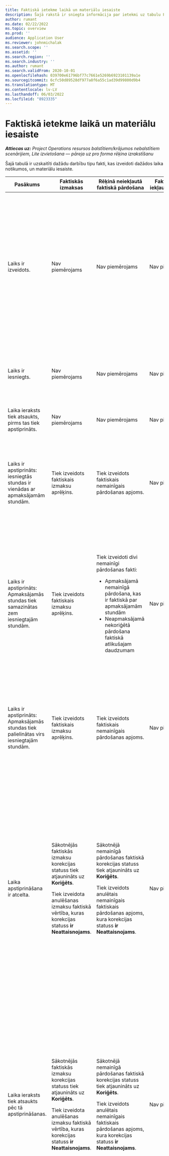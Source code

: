 ```yaml
---
title: Faktiskā ietekme laikā un materiālu iesaiste
description: Šajā rakstā ir sniegta informācija par ietekmi uz tabulu Faktiski dažādos notikumos laika dzīves cikla laikā un materiālu iesaiste programmā Microsoft Dynamics 365 Project Operations.
author: rumant
ms.date: 02/22/2022
ms.topic: overview
ms.prod: ''
audience: Application User
ms.reviewer: johnmichalak
ms.search.scope: ''
ms.assetid: ''
ms.search.region: ''
ms.search.industry: ''
ms.author: rumant
ms.search.validFrom: 2020-10-01
ms.openlocfilehash: 039700e61796bf77c7661e5269b6923101139a1e
ms.sourcegitcommit: 6cfc50d89528df977a8f6a55c1ad39d99800d9b4
ms.translationtype: MT
ms.contentlocale: lv-LV
ms.lasthandoff: 06/03/2022
ms.locfileid: "8923335"
---
```

# <a name="actuals-impact-in-a-time-and-materials-engagement"></a>Faktiskā ietekme laikā un materiālu iesaiste

_**Attiecas uz:** Project Operations resursos balstītiem/krājumos nebalstītiem scenārijiem, Lite izvietošana — pāreja uz pro forma rēķina izrakstīšanu_

Šajā tabulā ir uzskaitīti dažādu darbību tipu fakti, kas izveidoti dažādos laika notikumos, un materiālu iesaiste.

| Pasākums | Faktiskās izmaksas | Rēķinā neiekļautā faktiskā pārdošana | Faktiskā rēķinā iekļautā pārdošana | Piemērs |
|---|---|---|---|---|
| Laiks ir izveidots. | Nav piemērojams | Nav piemērojams | Nav piemērojams | <p>Bobs Kozaks no Fabrikam ASV organizatoriskās vienības, kuras izmaksu likme ir 100 ASV dolāri (100 ASV dolāri) stundā, strādā pie projekta ar nosaukumu "Roku uzstādīšana Adatumā". Šim projektam viņa līgumā paredzētā rēķinu likme ir USD 200 stundā. Šeit ir parauga laika ieraksts no Bob Kozak:</p><p>Bobs Kozaks, 8 stundas</p> |
| Laiks ir iesniegts. | Nav piemērojams | Nav piemērojams | Nav piemērojams | Laika ierakstam tiek izveidota izmaksu žurnāla rinda un nemainīgie pārdošanas žurnāli. Noklusētā cena un izmaksu likme tiek ievadīta žurnāla ierakstā. |
| Laika ieraksts tiek atsaukts, pirms tas tiek apstiprināts. | Nav piemērojams | Nav piemērojams | Nav piemērojams | |
| Laiks ir apstiprināts: iesniegtās stundas ir vienādas ar apmaksājamām stundām. | Tiek izveidots faktiskais izmaksu aprēķins. | Tiek izveidots faktiskais nemainīgais pārdošanas apjoms. | Nav piemērojams | <p>Izveidotie jaunie faktiskie dati:</p><ul><li>**Faktiskās izmaksas:** Bob Kozack, 8 stundas, USD 800</li><li>**Nemainīga pārdošana faktiskā:** Bob Kozack, 8 stundas, USD 1,600</li></ul> |
| Laiks ir apstiprināts: Apmaksājamās stundas tiek samazinātas zem iesniegtajām stundām. | Tiek izveidots faktiskais izmaksu aprēķins. | <p>Tiek izveidoti divi nemainīgi pārdošanas fakti:</p><ul><li>Apmaksājamā nemainīgā pārdošana, kas ir faktiskā par apmaksājamām stundām</li><li>Neapmaksājamā nekoriģētā pārdošana faktiskā atlikušajam daudzumam</li></ul> | Nav piemērojams | <p>Izveidotie jaunie faktiskie dati:</p><ul><li>**Faktiskās izmaksas:** Bob Kozack, 8 stundas, USD 800</li><li>**Nemainīga pārdošana faktiskā:** Bob Kozack, 6 stundas, USD 1,200, *Iekasējams*</li><li>**Nemainīga pārdošana faktiskā:** Bob Kozack, 2 h, USD 400, *Bez maksas*</li></ul> |
| Laiks ir apstiprināts: Apmaksājamās stundas tiek palielinātas virs iesniegtajām stundām. | Tiek izveidots faktiskais izmaksu aprēķins. | Tiek izveidots faktiskais nemainīgais pārdošanas apjoms. | Nav piemērojams | <p>Izveidotie jaunie faktiskie dati:</p><ul><li>**Faktiskās izmaksas:** Bob Kozack, 8 stundas, USD 800</li><li>**Faktiski nemainīgie pārdošanas apjomi:** Bob Kozack, 10 stundas, USD 2,000</li></ul> |
| Laika apstiprināšana ir atcelta. | <p>Sākotnējās faktiskās izmaksu korekcijas statuss tiek atjaunināts uz **Koriģēts**.</p><p>Tiek izveidota anulēšanas izmaksu faktiskā vērtība, kuras korekcijas statuss **ir Neattaisnojams**.</p> | <p>Sākotnējā nemainīgā pārdošanas faktiskā korekcijas statuss tiek atjaunināts uz **Koriģēts**.</p><p>Tiek izveidots anulētais nemainīgais faktiskais pārdošanas apjoms, kura korekcijas statuss **ir Neattaisnojams**.</p> | Nav piemērojams | <p>Esošie faktiskie dati, kas tiek atjaunināti:</p><ul><li>**Faktiskās izmaksas:** Bob Kozack, 8 h, USD 800, *Pielāgots*</li><li>**Nemainīga pārdošana faktiskā:** Bob Kozack, 8 h, USD 1,600, *Pielāgots*</li></ul><p>Jauni faktiskie dati, kas izveidoti, lai mainītu iepriekšējo finansiālo ietekmi:</p><ul><li>**Faktiskās izmaksas:** Bob Kozack, (8 h), (USD 800), *Neattaisnojams*</li><li>**Faktiski nemainīgi pārdošanas apjomi:** Bob Kozack, (8 h), (USD 1,600), *Neattaisnots*</li></ul> |
| Laika ieraksts tiek atsaukts pēc tā apstiprināšanas. | <p>Sākotnējās faktiskās izmaksu korekcijas statuss tiek atjaunināts uz **Koriģēts**.</p><p>Tiek izveidota anulēšanas izmaksu faktiskā vērtība, kuras korekcijas statuss **ir Neattaisnojams**.</p> | <p>Sākotnējā nemainīgā pārdošanas faktiskā korekcijas statuss tiek atjaunināts uz **Koriģēts**.</p><p>Tiek izveidots anulētais nemainīgais faktiskais pārdošanas apjoms, kura korekcijas statuss **ir Neattaisnojams**.</p> | Nav piemērojams | <p>Esošie faktiskie dati, kas tiek atjaunināti:</p><ul><li>**Faktiskās izmaksas:** Bob Kozack, 8 h, USD 800, *Pielāgots*</li><li>**Nemainīga pārdošana faktiskā:** Bob Kozack, 8 h, USD 1,600, *Pielāgots*</li></ul><p>Jauni faktiskie dati, kas izveidoti, lai mainītu iepriekšējo finansiālo ietekmi:</p><ul><li>**Faktiskās izmaksas:** Bob Kozack, (8 h), (USD 800), *Neattaisnojams*</li><li>**Faktiski nemainīgi pārdošanas apjomi:** Bob Kozack, (8 h), (USD 1,600), *Neattaisnots*</li></ul> |
| Līgums ir apstiprināts. | <p>Veco izmaksu faktisko korekcijas statuss tiek atjaunināts uz **Koriģēts**.</p><p>Tiek izveidotas anulēšanas izmaksu faktiskās vērtības, kuru korekcijas statuss **ir Neattaisnojams**.</p><p>Jauni izmaksu fakti tiek izveidoti pēc līguma noteikumu pārvērtēšanas.</p> | <p>Veco nemainīgo pārdošanas faktisko korekcijas statuss tiek atjaunināts uz **Koriģēts**.</p><p>Tiek izveidotas anulētas nemainīgas pārdošanas faktiskās, kuru korekcijas statuss **ir Neattaisnojams**.</p><p>Jauni nemainīgi pārdošanas fakti tiek izveidoti pēc līguma noteikumu pārvērtēšanas.</p> | Nav piemērojams | <p>Esošie faktiskie dati, kas tiek atjaunināti:</p><ul><li>**Faktiskās izmaksas:** Bob Kozack, 8 h, USD 800, *Pielāgots*</li><li>**Nemainīga pārdošana faktiskā:** Bob Kozack, 8 h, USD 1,600, *Pielāgots*</li></ul><p>Jauni faktiskie dati, kas izveidoti, lai mainītu iepriekšējo finansiālo ietekmi:</p><ul><li>**Faktiskās izmaksas:** Bob Kozack, (8 h), (USD 800), *Neattaisnojams*</li><li>**Faktiski nemainīgi pārdošanas apjomi:** Bob Kozack, (8 h), (USD 1,600), *Neattaisnots*</li></ul><p>Jauni faktiskie dati, kas izveidoti pārvērtētajai finansiālajai ietekmei:</p><ul><li>**Faktiskās izmaksas:** Bob Kozack, 8 stundas, USD 800</li><li>**Nemainīga pārdošana faktiskā:** Bob Kozack, 8 stundas, USD 1,600</li></ul> |
| Tiek izveidots rēķins. | Nav piemērojams | Nav piemērojams | Nav piemērojams | |
| Rēķins ir apstiprināts. Rēķina rindas detalizētajā informācijā norādītais daudzums nemainās no faktiskās nelobītās pārdošanas daudzuma. | Nav piemērojams | <p>Tiek atjaunināts vecās nemainīgās pārdošanas faktiskā rēķina statuss.</p><p>Tiek izveidotas anulētas nemainīgas pārdošanas faktiskās, kuru korekcijas statuss **ir Neattaisnojams**. | Tiek izveidots faktiskais rēķinā iekļautais pārdošanas apjoms. | <p>Esošais faktiskais, kas paliek nemainīgs:</p><ul><li>**Faktiskās izmaksas:** Bob Kozack, 8 stundas, USD 800</li></ul><p>Esošais faktiskais, kas tiek atjaunināts:</p><ul><li>**Faktiskā nemainīgā pārdošana:** Bob Kozack, 8 st., USD 1,600, *Iegrāmatots klienta rēķins*</li></ul>Jauns faktiskais, kas izveidots, lai mainītu notiekošo finanšu darbu (NP):</p><ul><li>**Nemainīga pārdošana faktiskā:** Bob Kozack, (8 h), (USD 1,600)</li></ul><p>Jauns faktiskais, kas izveidots, lai ierakstītu rēķinā iekļautās pārdošanas vērtības:</p><ul><li>**Faktiskā rēķinā norādītā pārdošana:** Bob Kozack, 8 stundas, USD 1,600</li></ul> |
| Rēķins tiek apstiprināts pēc tam, kad rēķina rindas detaļā norādītais daudzums ir samazināts no faktiskās neslīpētās pārdošanas daudzuma. | Nav piemērojams | <p>Sākotnējo nemainīgo pārdošanas faktisko korekcijas statuss tiek atjaunināts uz **Koriģēts**.</p><p>Sākotnējās nemainīgās pārdošanas faktiskās anulēšanas tiek izveidotas sākotnējām nemainīgajām pārdošanas formām. To korekcijas statuss **ir neattaisnojams**.</p><p>Tiek izveidoti divi jauni nemainīgi pārdošanas fakti:</p><ul><li>Apmaksājamā nemainīgā pārdošana, kas ir faktiskā par apmaksājamām stundām</li><li>Neapmaksājamā nekoriģētā pārdošana faktiskā atlikušajam daudzumam</li></ul><p>Divu jauno nemainīgo pārdošanas faktisko vērtību atcelšana tiek izveidota divām jaunajām nemainīgajām pārdošanas faktiskajām versijām.</p> | <p>Tiek izveidoti divi rēķinos iekļautie pārdošanas fakti:</p><ul><li>Apmaksājamā rēķinā iekļautā pārdošana, kas ir faktiskā apmaksājamā stundā</li><li>Neapmaksājamā rēķinā iekļautā pārdošana faktiskā atlikušajam daudzumam</li></ul> | <p>Esošais faktiskais, kas paliek nemainīgs:</p><ul><li>**Faktiskās izmaksas:** Bob Kozack, 8 stundas, USD 800</li></ul><p>Esošais faktiskais, kas tiek atjaunināts:</p><ul><li>**Nemainīga pārdošana faktiskā:** Bob Kozack, 8 h, USD 1,600, *Pielāgots*</li></ul><p>Jauns faktiskais, kas izveidots, lai mainītu iepriekšējo finanšu NP:</p><ul><li>**Faktiski nemainīgi pārdošanas apjomi:** Bob Kozack, (8 h), (USD 1,600), *Neattaisnots*</li></ul><p>Jauni faktiskie dati, kas izveidoti, lai ierakstītu atjaunināto pārdošanas DIS:</p><ul><li>**Nemainīga pārdošana faktiskā:** Bob Kozack, 6 stundas, USD 1,200, *Iekasējams*</li><li>**Nemainīga pārdošana faktiskā:** Bob Kozack, 2 h, USD 400, *Bez maksas*</li></ul><p>Jauni faktiskie dati, kas izveidoti, lai atsauktu atjaunināto pārdošanas DIS:</p><ul><li>**Faktiski nemainīga pārdošana:** Bob Kozack, (6 h), (1,200 USD), *Iekasējams*</li><li>**Faktiski nemainīgie pārdošanas apjomi:** Bob Kozack, (2 h), (USD 400), *Bez maksas*</li></ul><p>Jauni faktiskie dati, kas izveidoti, lai ierakstītu rēķinā iekļautās pārdošanas vērtības:</p><ul><li>**Faktiskā rēķinā norādītā pārdošana:** Bob Kozack, 6 stundas, USD 1,200, *Iekasējams*</li><li>**Faktiski izrakstītie rēķini:** Bob Kozack, 2 h, USD 400, *Bez maksas*</li></ul> |
| Rēķins tiek apstiprināts pēc tam, kad rēķina rindas detaļās norādītais daudzums ir palielināts no faktiskās nelīdzenās pārdošanas daudzuma. | Nav piemērojams | <p>Sākotnējo nemainīgo pārdošanas faktisko korekcijas statuss tiek atjaunināts uz **Koriģēts**.</p><p>Sākotnējās nemainīgās pārdošanas faktiskās anulēšanas tiek izveidotas sākotnējām nemainīgajām pārdošanas formām. To korekcijas statuss **ir neattaisnojams**.</p><p>Jaunajam daudzumam tiek izveidotas jaunas nelīdzinātas pārdošanas faktiskās versijas.</p><p>Atcelšanas nemainīgās pārdošanas faktiskās versijas tiek izveidotas jaunajiem nemainīgajiem pārdošanas faktiskajiem izdevumiem.</p> | Jaunajam daudzumam tiek izveidoti rēķinos iekļautie pārdošanas fakti. | <p>Esošais faktiskais, kas paliek nemainīgs:</p><ul><li>**Faktiskās izmaksas:** Bob Kozack, 8 stundas, USD 800</li></ul><p>Esošais faktiskais, kas tiek atjaunināts:</p><ul><li>**Nemainīga pārdošana faktiskā:** Bob Kozack, 8 h, USD 1,600, *Pielāgots*</li></ul><p>Jauns faktiskais, kas izveidots, lai mainītu iepriekšējo finanšu NP:</p><ul><li>**Faktiski nemainīgi pārdošanas apjomi:** Bob Kozack, (8 h), (USD 1,600), *Neattaisnots*</li></ul><p>Jauns faktiskais, kas izveidots, lai ierakstītu atjaunināto pārdošanas DIS:</p><ul><li>**Nemainīga pārdošana faktiskā:** Bob Kozack, 10 h, USD 2,000, *Iekasējams*</li></ul><p>Jauns faktiskais, kas izveidots, lai atsauktu atjaunināto pārdošanas DIS:</p><ul><li>**Faktiski nemainīga pārdošana:** Bob Kozack, (10 h), (USD 2,000), *Iekasējams*, *neattaisnojams*</li></ul><p>Jauns faktiskais, kas izveidots, lai ierakstītu rēķinā iekļautās pārdošanas vērtības:</p><ul><li>**Faktiski apmaksājamā pārdošana:** Bob Kozack, 10 h, USD 2,000, *Iekasējams*</li></ul> |
| Rēķins tiek labots, lai samazinātu iekasējamo daudzumu vai cenu. | Nav piemērojams | <p>Tiek izveidoti divi nemainīgi pārdošanas fakti:</p><ul><li>Apmaksājamā nekoriģētā pārdošana, kas ir faktiskā summai koriģējošajā rēķinā</li><li>Apmaksājamā nemainīgā pārdošana, kas ir faktiskā atlikušajam daudzumam</li></ul><p>Divu jauno nemainīgo pārdošanas faktisko vērtību atcelšana tiek izveidota divām jaunajām nemainīgajām pārdošanas faktiskajām versijām.</p> | <p>Tiek izveidoti anulētie rēķinos iekļautie pārdošanas fakti.</p><p>Jaunajam daudzumam tiek izveidotas jaunas rēķinā iekļautās pārdošanas faktiskās versijas. | <p>Esošie faktiskie dati, kas paliek nemainīgi:</p><ul><li>**Faktiskās izmaksas:** Bob Kozack, 8 stundas, USD 800</li><li>**Faktiskā nemainīgā pārdošana:** Bob Kozack, 8 st., USD 1,600, *Iegrāmatots klienta rēķins*</li><li>**Nemainīga pārdošana faktiskā:** Bob Kozack, (8 h), (USD 1,600)</li></ul><p>Esošais faktiskais, kas tiek atjaunināts:</p><ul><li>**Faktiski aprēķinātā pārdošana:** Bob Kozack, (8 h), (USD 1,600) *Koriģēts*</li></ul><p>Jauns faktiskais, kas izveidots, lai atsauktu iepriekšējās rēķinā iekļautās pārdošanas vērtības:</p><ul><li>**Faktiskā rēķinā norādītā pārdošana:** Bob Kozack, (8 stundas), (USD 1,600) *Neattaisnojams*</li></ul><p>Jauni faktiskie dati, kas izveidoti, lai ierakstītu laboto pārdošanas DIS:</p><ul><li>**Faktiski nemainīgā pārdošana:** Bob Kozack, 6 stundas, USD 1,200, *Apmaksājams*, *Iegrāmatots klienta rēķins*</li><li>**Nemainīga pārdošana faktiskā:** Bob Kozack, 2 h, USD 400, *Iekasējams*</li></ul><p>Jauns faktiskais, kas izveidots, lai atsauktu laboto pārdošanas NP:</p><ul><li>**Nekoriģēts pārdošanas faktiskais:** Bob Kozack, (6 h), (USD 1,200), *Iekasējams*, *neattaisnojams*</li></ul><p>Jauns faktiskais, kas izveidots, lai ierakstītu labotās rēķinā iekļautās pārdošanas vērtības:</p><ul><li>**Faktiskā rēķinā norādītā pārdošana:** Bob Kozack, 6 stundas, USD 1,200, *Iekasējams*</li></ul> |
| Rēķins tiek labots, lai palielinātu iekasējamo daudzumu vai cenu. | Nav piemērojams | <p>Jaunam daudzumam tiek izveidoti jauni nelobīti pārdošanas fakti.</p> <p>Atcelšanas nemainīgās pārdošanas faktiskās versijas tiek izveidotas jaunajiem nemainīgajiem pārdošanas faktiskajiem izdevumiem.</p> | <p>Tiek izveidoti anulētie rēķinos iekļautie pārdošanas fakti.</p>Jaunajam daudzumam tiek izveidotas jaunas rēķinā iekļautās pārdošanas faktiskās versijas.</p> | <p>Esošie faktiskie dati, kas paliek nemainīgi:</p><ul><li>**Faktiskās izmaksas:** Bob Kozack, 8 stundas, USD 800</li><li>**Faktiskā nemainīgā pārdošana:** Bob Kozack, 8 st., USD 1,600, *Iegrāmatots klienta rēķins*</li><li>**Nemainīga pārdošana faktiskā:** Bob Kozack, (8 h), (USD 1,600)</li></ul><p>Esošais faktiskais, kas tiek atjaunināts:</p><ul><li>**Faktiski aprēķinātā pārdošana:** Bob Kozack, (8 h), (USD 1,600) *Koriģēts*</li></ul><p>Jauns faktiskais, kas izveidots, lai atsauktu iepriekšējās rēķinā iekļautās pārdošanas vērtības:</p><ul><li>**Faktiskā rēķinā norādītā pārdošana:** Bob Kozack, (8 stundas), (USD 1,600) *Neattaisnojams*</li></ul><p>Jauns faktiskais, kas izveidots, lai ierakstītu laboto pārdošanas DIS:</p><ul><li>**Faktiskā nemainīgā pārdošana:** Bob Kozack, 10 stundas, USD 2,000, *Apmaksājams*, *Klienta rēķins iegrāmatots*</li></ul><p>Jauns faktiskais, kas izveidots, lai atsauktu laboto pārdošanas NP:</p><ul><li>**Faktiski nemainīga pārdošana:** Bob Kozack, (10 h), (USD 2,000), *Iekasējams*</li></ul><p>Jauns faktiskais, kas izveidots, lai ierakstītu labotās rēķinā iekļautās pārdošanas vērtības:</p><ul><li>**Faktiski apmaksājamā pārdošana:** Bob Kozack, 10 h, USD 2,000, *Iekasējams*</li></ul> |

[!INCLUDE[footer-include](../includes/footer-banner.md)]
